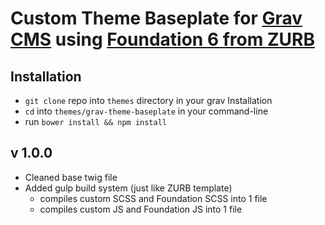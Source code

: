 # Custom Theme Baseplate for [Grav CMS](http://getgrav.org) using [Foundation 6 from ZURB](http://http://foundation.zurb.com/)

## Installation
  - `git clone` repo into `themes` directory in your grav Installation
  - `cd` into `themes/grav-theme-baseplate` in your command-line
  - run `bower install && npm install`

## v 1.0.0
  - Cleaned base twig file
  - Added gulp build system (just like ZURB template)
    - compiles custom SCSS and Foundation SCSS into 1 file
    - compiles custom JS and Foundation JS into 1 file
